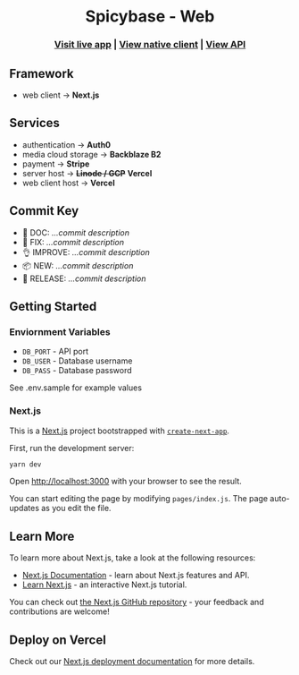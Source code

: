 <h1 align="center">Spicybase - Web</h1>

<h3 align="center">
  <a href="#">Visit live app</a> |
  <a href="https://github.com/bradzickafoose/spicybase-native">View native client</a> |
  <a href="https://github.com/bradzickafoose/spicybase-server">View API</a>
</h3>

## Framework

- web client -> **Next.js**

## Services

- authentication -> **Auth0**
- media cloud storage -> **Backblaze B2**
- payment -> **Stripe**
- server host -> **~~Linode / GCP~~** **Vercel**
- web client host -> **Vercel**

## Commit Key
- 📖 DOC: _...commit description_
- 🐛 FIX: _...commit description_
- 👌 IMPROVE: _...commit description_
- 📦 NEW: _...commit description_
- 🚀 RELEASE: _...commit description_

## Getting Started

### Enviornment Variables
- `DB_PORT` - API port
- `DB_USER` - Database username
- `DB_PASS` - Database password

See .env.sample for example values

### Next.js

This is a [Next.js](https://nextjs.org/) project bootstrapped with [`create-next-app`](https://github.com/vercel/next.js/tree/canary/packages/create-next-app).

First, run the development server:

```bash
yarn dev
```

Open [http://localhost:3000](http://localhost:3000) with your browser to see the result.

You can start editing the page by modifying `pages/index.js`. The page auto-updates as you edit the file.

## Learn More

To learn more about Next.js, take a look at the following resources:

- [Next.js Documentation](https://nextjs.org/docs) - learn about Next.js features and API.
- [Learn Next.js](https://nextjs.org/learn) - an interactive Next.js tutorial.

You can check out [the Next.js GitHub repository](https://github.com/vercel/next.js/) - your feedback and contributions are welcome!

## Deploy on Vercel

Check out our [Next.js deployment documentation](https://nextjs.org/docs/deployment) for more details.
